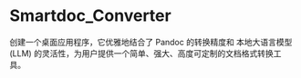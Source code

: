 # Smartdoc_Converter
创建一个桌面应用程序，它优雅地结合了 Pandoc 的转换精度和 本地大语言模型 (LLM) 的灵活性，为用户提供一个简单、强大、高度可定制的文档格式转换工具。
